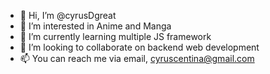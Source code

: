 - 👋 Hi, I’m @cyrusDgreat
- 👀 I’m interested in Anime and Manga
- 🌱 I’m currently learning multiple JS framework
- 💞️ I’m looking to collaborate on backend web development
- 📫 You can reach me via email, cyruscentina@gmail.com

<!---
cyrusDgreat/cyrusDgreat is a ✨ special ✨ repository because its `README.md` (this file) appears on your GitHub profile.
You can click the Preview link to take a look at your changes.
--->

